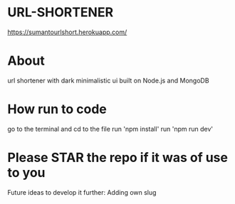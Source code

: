 # URL-SHORTENER
https://sumantourlshort.herokuapp.com/
# About
url shortener with dark minimalistic ui built on Node.js and MongoDB


# How run to code
go to the terminal and cd to the file
run 'npm install'
run 'npm run dev'

# Please STAR the repo if it was of use to you
Future ideas to develop it further:
Adding own slug
